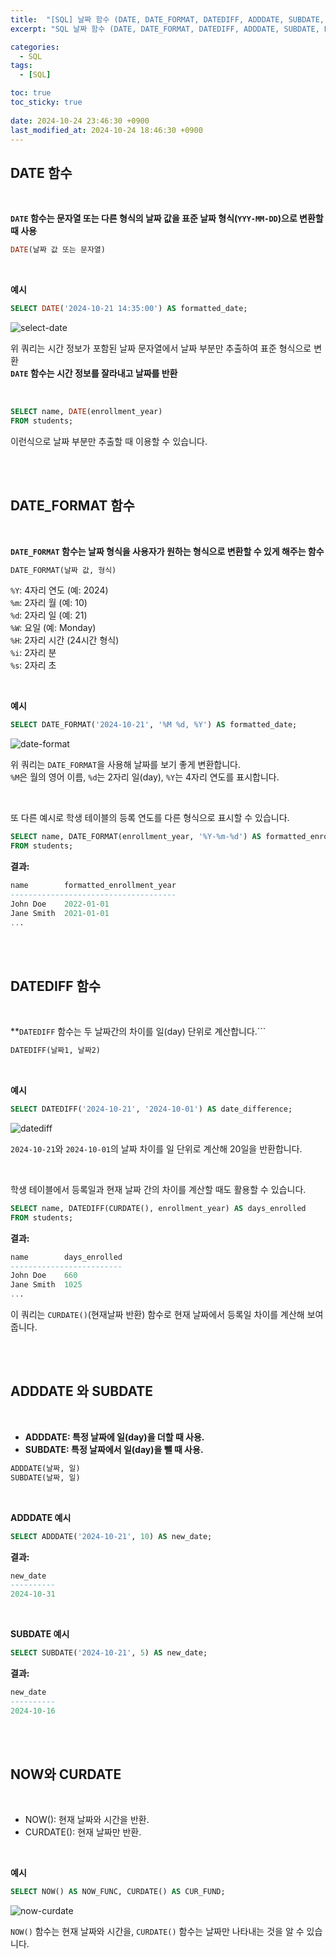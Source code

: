 ```yaml
---
title:  "[SQL] 날짜 함수 (DATE, DATE_FORMAT, DATEDIFF, ADDDATE, SUBDATE, NOW, CURDATE)"
excerpt: "SQL 날짜 함수 (DATE, DATE_FORMAT, DATEDIFF, ADDDATE, SUBDATE, NOW, CURDATE) 알아보기"

categories:
  - SQL
tags:
  - [SQL]

toc: true
toc_sticky: true
 
date: 2024-10-24 23:46:30 +0900
last_modified_at: 2024-10-24 18:46:30 +0900
---
```


## DATE 함수

<br>

**```DATE``` 함수는 문자열 또는 다른 형식의 날짜 값을 표준 날짜 형식(```YYY-MM-DD```)으로 변환할 때 사용**

```sql
DATE(날짜 값 또는 문자열)
```

<br>

**예시**

```sql
SELECT DATE('2024-10-21 14:35:00') AS formatted_date;
```

![select-date](https://github.com/user-attachments/assets/b611793c-b8b7-4eaa-88b9-42c8862bb448)

위 쿼리는 시간 정보가 포함된 날짜 문자열에서 날짜 부분만 추출하여 표준 형식으로 변환  
**```DATE``` 함수는 시간 정보를 잘라내고 날짜를 반환**

<br>

```sql
SELECT name, DATE(enrollment_year)
FROM students;
```

이런식으로 날짜 부분만 추출할 때 이용할 수 있습니다.

<br>

<br>

## DATE_FORMAT 함수

<br>

**```DATE_FORMAT``` 함수는 날짜 형식을 사용자가 원하는 형식으로 변환할 수 있게 해주는 함수**

```sql
DATE_FORMAT(날짜 값, 형식)
```

```%Y```: 4자리 연도 (예: 2024)  
```%m```: 2자리 월 (예: 10)  
```%d```: 2자리 일 (예: 21)  
```%W```: 요일 (예: Monday)  
```%H```: 2자리 시간 (24시간 형식)  
```%i```: 2자리 분  
```%s```: 2자리 초

<br>

**예시**

```sql
SELECT DATE_FORMAT('2024-10-21', '%M %d, %Y') AS formatted_date;
```

![date-format](https://github.com/user-attachments/assets/b1b5fc62-9b43-4f81-bb2a-30b4ad9f2d0e)

위 쿼리는 ```DATE_FORMAT```을 사용해 날짜를 보기 좋게 변환합니다.  
```%M```은 월의 영어 이름, ```%d```는 2자리 일(day), ```%Y```는 4자리 연도를 표시합니다.

<br>

또 다른 예시로 학생 테이블의 등록 연도를 다른 형식으로 표시할 수 있습니다.

```sql
SELECT name, DATE_FORMAT(enrollment_year, '%Y-%m-%d') AS formatted_enrollment_year
FROM students;
```

**결과:**

```sql
name        formatted_enrollment_year
-------------------------------------
John Doe    2022-01-01
Jane Smith  2021-01-01
...
```

<br>

<br>

## DATEDIFF 함수

<br>

**```DATEDIFF``` 함수는 두 날짜간의 차이를 일(day) 단위로 계산합니다.```

```sql
DATEDIFF(날짜1, 날짜2)
```

<br>

**예시**

```sql
SELECT DATEDIFF('2024-10-21', '2024-10-01') AS date_difference;
```

![datediff](https://github.com/user-attachments/assets/d52ffb3a-099c-4911-836b-7d3492e5cd16)

```2024-10-21```와 ```2024-10-01```의 날짜 차이를 일 단위로 계산해 20일을 반환합니다.

<br>

학생 테이블에서 등록일과 현재 날짜 간의 차이를 계산할 때도 활용할 수 있습니다.

```sql
SELECT name, DATEDIFF(CURDATE(), enrollment_year) AS days_enrolled
FROM students;
```

**결과:**

```sql
name        days_enrolled
-------------------------
John Doe    660
Jane Smith  1025
...
```

이 쿼리는 ```CURDATE()```(현재날짜 반환) 함수로 현재 날짜에서 등록일 차이를 계산해 보여줍니다.

<br>

<br>

## ADDDATE 와 SUBDATE

<br>

- **ADDDATE: 특정 날짜에 일(day)을 더할 때 사용.**
- **SUBDATE: 특정 날짜에서 일(day)을 뺄 때 사용.**

```sql
ADDDATE(날짜, 일)
SUBDATE(날짜, 일)
```

<br>

**ADDDATE 예시**

```sql
SELECT ADDDATE('2024-10-21', 10) AS new_date;
```

**결과:**

```sql
new_date
----------
2024-10-31
```

<br>

**SUBDATE 예시**

```sql
SELECT SUBDATE('2024-10-21', 5) AS new_date;
```

**결과:**

```sql
new_date
----------
2024-10-16
```

<br>

<br>

## NOW와 CURDATE

<br>

- NOW(): 현재 날짜와 시간을 반환.
- CURDATE(): 현재 날짜만 반환.

<br>

**예시**

```sql
SELECT NOW() AS NOW_FUNC, CURDATE() AS CUR_FUND;
```

![now-curdate](https://github.com/user-attachments/assets/30be219c-a4ac-4db1-9831-e187086f9d82)

```NOW()``` 함수는 현재 날짜와 시간을, ```CURDATE()``` 함수는 날짜만 나타내는 것을 알 수 있습니다.
